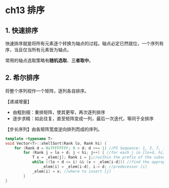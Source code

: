 # ch13 排序

## 1. 快速排序

快速排序就是将所有元素逐个转换为轴点的过程。轴点必定已然就位，一个序列有序，当且仅当所有元素皆为轴点。

常用的轴点选取策略有**随机选取**、**三者取中**。

## 2. 希尔排序

将整个序列视作一个矩阵，逐列各自排序。

【递减增量】

- 由粗到细：重排矩阵，使其更窄，再次逐列排序
- 逐步求精：如此往复，直至矩阵变成一列，最后一次迭代，等同于全排序

【步长序列】由各矩阵宽度逆向排列而成的序列。

```cpp
template <typename T> 
void Vector<T>::shellSort(Rank lo, Rank hi) {
    for (Rank d = 0x7FFFFFFF; 0 < d; d >>= 1) //PS Sequence: 1, 3, 7, 15, 31, ...
        for (Rank j = lo + d; j < hi; j++) { //for each j in [lo+d, hi)
            T x = _elem[j]; Rank i = j;//within the prefix of the subsequence of [j]
            while ((lo + d <= i) && (x < _elem[i-d])) //find the appropriate
                _elem[i] = _elem[i-d], i-= d; //predecessor [i]
            _elem[i] = x; //where to insert [j]
        }
}
```